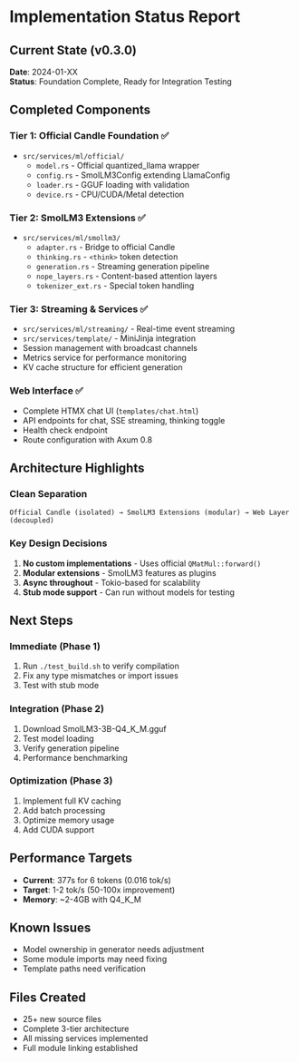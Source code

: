 # Implementation Status Report

## Current State (v0.3.0)
**Date**: 2024-01-XX  
**Status**: Foundation Complete, Ready for Integration Testing

## Completed Components

### Tier 1: Official Candle Foundation ✅
- `src/services/ml/official/`
  - `model.rs` - Official quantized_llama wrapper
  - `config.rs` - SmolLM3Config extending LlamaConfig
  - `loader.rs` - GGUF loading with validation
  - `device.rs` - CPU/CUDA/Metal detection

### Tier 2: SmolLM3 Extensions ✅
- `src/services/ml/smollm3/`
  - `adapter.rs` - Bridge to official Candle
  - `thinking.rs` - `<think>` token detection
  - `generation.rs` - Streaming generation pipeline
  - `nope_layers.rs` - Content-based attention layers
  - `tokenizer_ext.rs` - Special token handling

### Tier 3: Streaming & Services ✅
- `src/services/ml/streaming/` - Real-time event streaming
- `src/services/template/` - MiniJinja integration
- Session management with broadcast channels
- Metrics service for performance monitoring
- KV cache structure for efficient generation

### Web Interface ✅
- Complete HTMX chat UI (`templates/chat.html`)
- API endpoints for chat, SSE streaming, thinking toggle
- Health check endpoint
- Route configuration with Axum 0.8

## Architecture Highlights

### Clean Separation
```
Official Candle (isolated) → SmolLM3 Extensions (modular) → Web Layer (decoupled)
```

### Key Design Decisions
1. **No custom implementations** - Uses official `QMatMul::forward()`
2. **Modular extensions** - SmolLM3 features as plugins
3. **Async throughout** - Tokio-based for scalability
4. **Stub mode support** - Can run without models for testing

## Next Steps

### Immediate (Phase 1)
1. Run `./test_build.sh` to verify compilation
2. Fix any type mismatches or import issues
3. Test with stub mode

### Integration (Phase 2)
1. Download SmolLM3-3B-Q4_K_M.gguf
2. Test model loading
3. Verify generation pipeline
4. Performance benchmarking

### Optimization (Phase 3)
1. Implement full KV caching
2. Add batch processing
3. Optimize memory usage
4. Add CUDA support

## Performance Targets
- **Current**: 377s for 6 tokens (0.016 tok/s)
- **Target**: 1-2 tok/s (50-100x improvement)
- **Memory**: ~2-4GB with Q4_K_M

## Known Issues
- Model ownership in generator needs adjustment
- Some module imports may need fixing
- Template paths need verification

## Files Created
- 25+ new source files
- Complete 3-tier architecture
- All missing services implemented
- Full module linking established
